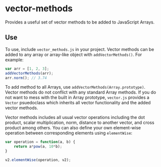 # vector-methods

Provides a useful set of vector methods to be added to JavaScript Arrays. 

## Use

To use, include `vector_methods.js` in your project. Vector methods can be added to any array or array-like object with `addVectorMethods()`. For example: 

```javascript
var arr = [1, 2, 3];
addVectorMethods(arr);
arr.norm(); // 3.74
```
To add method to all Arrays, use `addVectorMethods(Array.prototype)`. Vector methods do not conflict with any standard Array methods. If you do not want to mess with the built in Array prototype, `vector.js` provides a `Vector` psuedoclass which inherits all vector functionality and the added vector methods.

Vector methods includes all usual vector operations including the dot product, scalar multiplication, norm, distance to another vector, and cross product among others. You can also define your own element-wise operation between corresponding elements using `elementWise`:

```javascript
var operation = function(a, b) {
    return a*pow(a, 10*b);
}

v2.elementWise(operation, v2);
```
